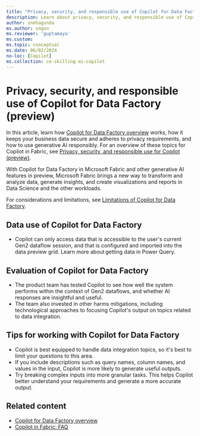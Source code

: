 ```yaml
---
title: "Privacy, security, and responsible use of Copilot for Data Factory (preview)"
description: Learn about privacy, security, and responsible use of Copilot for Data Factory in Microsoft Fabric.
author: snehagunda
ms.author: sngun
ms.reviewer: 'guptamaya'
ms.custom:
ms.topic: conceptual
ms.date: 06/02/2024
no-loc: [Copilot]
ms.collection: ce-skilling-ai-copilot
---
```


# Privacy, security, and responsible use of Copilot for Data Factory (preview)

In this article, learn how [Copilot for Data Factory overview](copilot-fabric-data-factory.md) works, how it keeps your business data secure and adheres to privacy requirements, and how to use generative AI responsibly. For an overview of these topics for Copilot in Fabric, see [Privacy, security, and responsible use for Copilot (preview)](copilot-privacy-security.md).

With Copilot for Data Factory in Microsoft Fabric and other generative AI features in preview, Microsoft Fabric brings a new way to transform and analyze data, generate insights, and create visualizations and reports in Data Science and the other workloads.

For considerations and limitations, see [Limitations of Copilot for Data Factory](copilot-fabric-data-factory.md#limitations-of-copilot-for-data-factory).

## Data use of Copilot for Data Factory

- Copilot can only access data that is accessible to the user's current Gen2 dataflow session, and that is configured and imported into the data preview grid. Learn more about getting data in Power Query.

## Evaluation of Copilot for Data Factory

- The product team has tested Copilot to see how well the system performs within the context of Gen2 dataflows, and whether AI responses are insightful and useful. 
- The team also invested in other harms mitigations, including technological approaches to focusing Copilot's output on topics related to data integration. 

## Tips for working with Copilot for Data Factory

- Copilot is best equipped to handle data integration topics, so it's best to limit your questions to this area. 
- If you include descriptions such as query names, column names, and values in the input, Copilot is more likely to generate useful outputs. 
- Try breaking complex inputs into more granular tasks. This helps Copilot better understand your requirements and generate a more accurate output.

## Related content

- [Copilot for Data Factory overview](copilot-fabric-data-factory.md)
- [Copilot in Fabric: FAQ](copilot-faq-fabric.yml)
